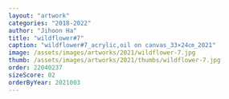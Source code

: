 ```yaml
---
layout: "artwork"
categories: "2018-2022"
author: "Jihoon Ha"
title: "wildflower#7"
caption: "wildflower#7_acrylic,oil on canvas_33×24㎝_2021"
image: /assets/images/artworks/2021/wildflower-7.jpg
thumb: /assets/images/artworks/2021/thumbs/wildflower-7.jpg
order: 22040237
sizeScore: 02
orderByYear: 2021003
---
```

